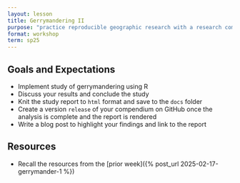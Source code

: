 ```yaml
---
layout: lesson
title: Gerrymandering II
purpose: "practice reproducible geographic research with a research compendium"
format: workshop
term: sp25
---
```


## Goals and Expectations

- Implement study of gerrymandering using R
- Discuss your results and conclude the study
- Knit the study report to `html` format and save to the `docs` folder 
- Create a version `release` of your compendium on GitHub once the analysis is complete and the report is rendered
- Write a blog post to highlight your findings and link to the report

## Resources

- Recall the resources from the [prior week]({% post_url 2025-02-17-gerrymander-1 %})

